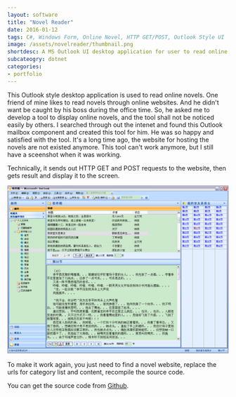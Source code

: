 ```yaml
---
layout: software
title: "Novel Reader"
date: 2016-01-12
tags: C#, Windows Form, Online Novel, HTTP GET/POST, Outlook Style UI
image: /assets/novelreader/thumbnail.png
shortdesc: A MS Outlook UI desktop application for user to read online novels.
subcateogry: dotnet
categories:
- portfolio
---
```


This Outlook style desktop application is used to read online novels. One friend of mine likes to read novels through online websites. And he didn't want be caught by his boss during the office time. So, he asked me to develop a tool to display online novels, and the tool shall not be noticed easily by others. I searched through out the intenet and found this Outlook mailbox component and created this tool for him. He was so happy and satisfied with the tool. It's a long time ago, the website for hosting the novels are not existed anymore. This tool can't work anymore, but I still have a sceenshot when it was working.  

Technically, it sends out HTTP GET and POST requests to the website, then gets result and display it to the screen.  

![Novel Reader](/assets/novelreader/index.png "Novel Reader")  

To make it work again, you just need to find a novel website, replace the urls for category list and content, recompile the source code.  

You can get the source code from [Github](https://github.com/jojozhuang/Projects/tree/master/NovelReader/Src "Source Code").
